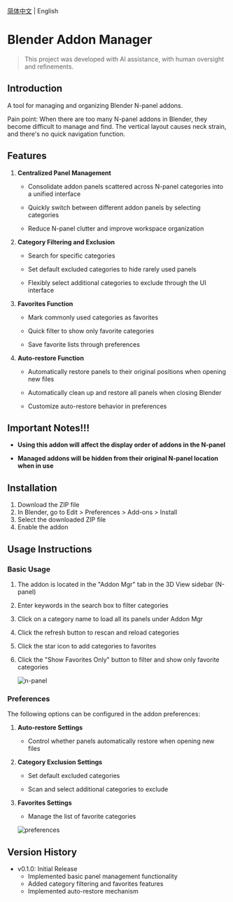 [简体中文](../README.md) | English
# Blender Addon Manager
> This project was developed with AI assistance, with human oversight and refinements.

## Introduction
A tool for managing and organizing Blender N-panel addons.

Pain point: When there are too many N-panel addons in Blender, they become difficult to manage and find. The vertical layout causes neck strain, and there's no quick navigation function.

## Features

1. **Centralized Panel Management**
   - Consolidate addon panels scattered across N-panel categories into a unified interface

   - Quickly switch between different addon panels by selecting categories

   - Reduce N-panel clutter and improve workspace organization

2. **Category Filtering and Exclusion**
   - Search for specific categories

   - Set default excluded categories to hide rarely used panels

   - Flexibly select additional categories to exclude through the UI interface

3. **Favorites Function**
   - Mark commonly used categories as favorites

   - Quick filter to show only favorite categories

   - Save favorite lists through preferences

4. **Auto-restore Function**
   - Automatically restore panels to their original positions when opening new files

   - Automatically clean up and restore all panels when closing Blender

   - Customize auto-restore behavior in preferences

## Important Notes!!!

- **Using this addon will affect the display order of addons in the N-panel**

- **Managed addons will be hidden from their original N-panel location when in use**

## Installation

1. Download the ZIP file
2. In Blender, go to Edit > Preferences > Add-ons > Install
3. Select the downloaded ZIP file
4. Enable the addon

## Usage Instructions

### Basic Usage

1. The addon is located in the "Addon Mgr" tab in the 3D View sidebar (N-panel)

2. Enter keywords in the search box to filter categories

3. Click on a category name to load all its panels under Addon Mgr

4. Click the refresh button to rescan and reload categories

5. Click the star icon to add categories to favorites

6. Click the "Show Favorites Only" button to filter and show only favorite categories

    ![n-panel](https://github.com/user-attachments/assets/9a275dbe-5d4d-490d-a17a-3d9af6334aaf)

### Preferences

The following options can be configured in the addon preferences:

1. **Auto-restore Settings**
   - Control whether panels automatically restore when opening new files

2. **Category Exclusion Settings**
   - Set default excluded categories

   - Scan and select additional categories to exclude

3. **Favorites Settings**
   - Manage the list of favorite categories

    ![preferences](https://github.com/user-attachments/assets/07907e3a-5ee9-4dd1-87b9-6004bdabdc04)

## Version History

- v0.1.0: Initial Release
  - Implemented basic panel management functionality
  - Added category filtering and favorites features
  - Implemented auto-restore mechanism